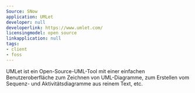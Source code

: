 ```yaml
---
Source: SNow
application: UMLet
developer: null
developerlink: https://www.umlet.com/
licensingmodel: open source
linkapplication: null
tags:
- client
- foss
---
```

UMLet ist ein Open-Source-UML-Tool mit einer einfachen Benutzeroberfläche zum Zeichnen von UML-Diagramme, zum Erstellen vom Sequenz- und Aktivitätsdiagramme aus reinem Text, etc.
